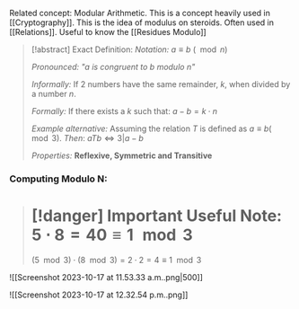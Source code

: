 Related concept: Modular Arithmetic. This is a concept heavily used in [[Cryptography]].
This is the idea of modulus on steroids. Often used in [[Relations]]. Useful to know the [[Residues Modulo]]

> [!abstract] Exact Definition:
> *Notation:* $a \equiv b\ (\mod n)$ 
> 
> *Pronounced:* *"a is congruent to b modulo n"*
> 
> *Informally:* If 2 numbers have the same remainder, $k$, when divided by a number $n$. 
> 
> *Formally:* If there exists a $k$ such that: $a-b=k \cdot n$
> 
> *Example alternative:* Assuming the relation $T$ is defined as $a \equiv b (\mod 3)$. 
> *Then*: $aTb \iff 3|a-b$ 
> 
> *Properties:* **Reflexive, Symmetric and Transitive**

### Computing Modulo N:
> [!danger] Important Useful Note:
> $5 \cdot 8 = 40 \equiv 1 \mod 3$
> ==
> $(5 \mod 3) \cdot (8 \mod 3) = 2 \cdot 2 = 4 \equiv 1 \mod 3$


![[Screenshot 2023-10-17 at 11.53.33 a.m..png|500]]

![[Screenshot 2023-10-17 at 12.32.54 p.m..png]]
